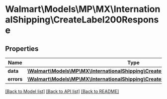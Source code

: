 # Walmart\Models\MP\MX\InternationalShipping\CreateLabel200Response

## Properties

Name | Type | Description | Notes
------------ | ------------- | ------------- | -------------
**data** | [**\Walmart\Models\MP\MX\InternationalShipping\CreateLabel200ResponseData**](CreateLabel200ResponseData.md) |  | [optional]
**errors** | [**\Walmart\Models\MP\MX\InternationalShipping\CreateLabel200ResponseErrorsInner[]**](CreateLabel200ResponseErrorsInner.md) | errors | [optional]


[[Back to Model list]](./) [[Back to API list]](../../../../../README.md#supported-apis) [[Back to README]](../../../../../README.md)
